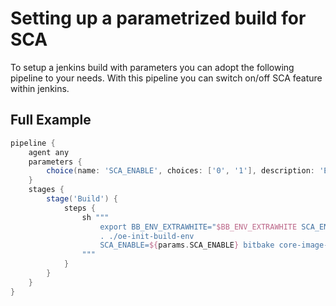# Setting up a parametrized build for SCA

To setup a jenkins build with parameters you can adopt the following pipeline to your needs.
With this pipeline you can switch on/off SCA feature within jenkins.

## Full Example

```groovy
pipeline {
    agent any
    parameters {
        choice(name: 'SCA_ENABLE', choices: ['0', '1'], description: 'Enable SCA', defaultValue: '1')
    }
    stages {
        stage('Build') {
            steps {
                sh """
                    export BB_ENV_EXTRAWHITE="$BB_ENV_EXTRAWHITE SCA_ENABLE"
                    . ./oe-init-build-env
                    SCA_ENABLE=${params.SCA_ENABLE} bitbake core-image-minimal
                """
            }
        }
    }
}
```
